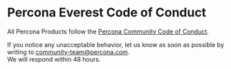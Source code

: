 # Percona Everest Code of Conduct

All Percona Products follow the [Percona Community Code of Conduct](https://github.com/percona/community/blob/main/content/contribute/coc.md).

If you notice any unacceptable behavior, let us know as soon as possible by writing to [community-team@percona.com](mailto:community-team@percona.com).  
We will respond within 48 hours.